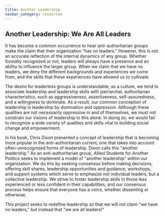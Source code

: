 ```yaml
---
title: Another Leadership
navbar_category: resources
---
```


## Another Leadership: We Are All Leaders 

It has become a common occurrence to hear anti-authoritarian groups make the claim that their organization "has no leaders." However, this is not an accurate reflection of the internal dynamics of any group. Whether formally recognized or not, leaders will always have a presence and an ability to influence the larger group. When we claim that we have no leaders, we deny the different backgrounds and experiences we come from, and the skills that these experiences have allowed us to cultivate.  

The desire for leaderless groups is understandable; as a culture, we tend to associate leadership and leadership skills with patriarchal, authoritarian characteristics, such as aggressiveness, assertiveness, self-assuredness, and a willingness to dominate. As a result, our common conception of leadership is leadership by domination and oppression. Although these qualities are not necessarily oppressive in and of themselves, we must not constrain our visions of leadership to this alone. In doing so, we would fail to recognize a wide variety of qualities and skills vital to building social change and empowerment.

In his book, Chris Dixon presented a concept of leadership that is becoming more popular in the anti-authoritarian current, one that takes into account often-unrecognized forms of leadership. Dixon calls this "another leadership." As an anti-authoritarian group, Allied Students for Another Politics seeks to implement a model of "another leadership" within our organization. We do this by seeking consensus before making decisions, offering skill shares, leadership opportunities and guidance, workshops, and support systems which serve to emphasize not individual leaders, but a collective leadership. We strive to foster leadership skills in those less experienced or less confident in their capabilities, and our consensus process helps ensure that everyone has a voice, whether dissenting or otherwise. 

This project seeks to redefine leadership so that we will not claim "we have no leaders," but instead that "we are all leaders!"
